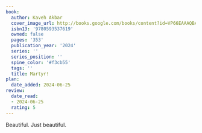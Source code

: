 ```yaml
---
book:
  author: Kaveh Akbar
  cover_image_url: http://books.google.com/books/content?id=VP66EAAAQBAJ&printsec=frontcover&img=1&zoom=1&edge=curl&source=gbs_api
  isbn13: '9780593537619'
  owned: false
  pages: '353'
  publication_year: '2024'
  series: ''
  series_position: ''
  spine_color: '#f3cb55'
  tags: ''
  title: Martyr!
plan:
  date_added: 2024-06-25
review:
  date_read:
  - 2024-06-25
  rating: 5
---
```

Beautiful. Just beautiful. 
